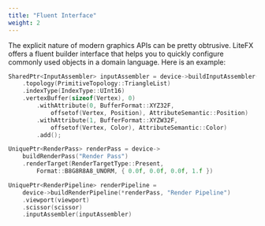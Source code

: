 ```yaml
---
title: "Fluent Interface"
weight: 2
---
```


The explicit nature of modern graphics APIs can be pretty obtrusive. LiteFX offers a fluent builder interface that helps you to quickly configure commonly used objects in a domain language. Here is an example:

```cxx
SharedPtr<InputAssembler> inputAssembler = device->buildInputAssembler()
    .topology(PrimitiveTopology::TriangleList)
    .indexType(IndexType::UInt16)
    .vertexBuffer(sizeof(Vertex), 0)
        .withAttribute(0, BufferFormat::XYZ32F, 
            offsetof(Vertex, Position), AttributeSemantic::Position)
        .withAttribute(1, BufferFormat::XYZW32F,
            offsetof(Vertex, Color), AttributeSemantic::Color)
        .add();

UniquePtr<RenderPass> renderPass = device->
    buildRenderPass("Render Pass")
    .renderTarget(RenderTargetType::Present, 
        Format::B8G8R8A8_UNORM, { 0.0f, 0.0f, 0.0f, 1.f })

UniquePtr<RenderPipeline> renderPipeline = 
    device->buildRenderPipeline(*renderPass, "Render Pipeline")
    .viewport(viewport)
    .scissor(scissor)
    .inputAssembler(inputAssembler)
```